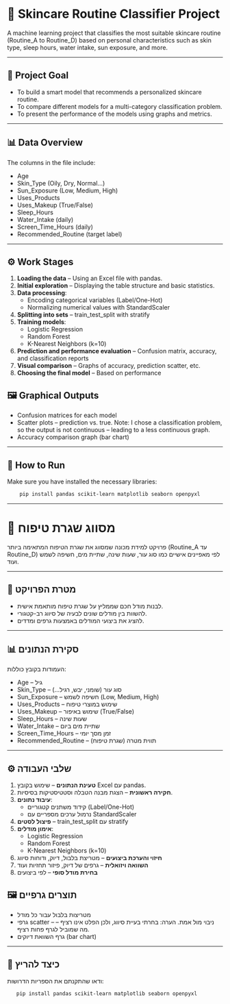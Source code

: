 # 🧴 Skincare Routine Classifier Project

A machine learning project that classifies the most suitable skincare routine (Routine_A to Routine_D) based on personal characteristics such as skin type, sleep hours, water intake, sun exposure, and more.

---

## 🎯 Project Goal

* To build a smart model that recommends a personalized skincare routine.
* To compare different models for a multi-category classification problem.
* To present the performance of the models using graphs and metrics.

---

## 📊 Data Overview

The columns in the file include:

* Age
* Skin_Type (Oily, Dry, Normal...)
* Sun_Exposure (Low, Medium, High)
* Uses_Products
* Uses_Makeup (True/False)
* Sleep_Hours
* Water_Intake (daily)
* Screen_Time_Hours (daily)
* Recommended_Routine (target label)

---

## ⚙️ Work Stages

1.  **Loading the data** – Using an Excel file with pandas.
2.  **Initial exploration** – Displaying the table structure and basic statistics.
3.  **Data processing**:
    - Encoding categorical variables (Label/One-Hot)
    - Normalizing numerical values with StandardScaler
4.  **Splitting into sets** – train_test_split with stratify
5.  **Training models**:
    - Logistic Regression
    - Random Forest
    - K-Nearest Neighbors (k=10)
6.  **Prediction and performance evaluation** – Confusion matrix, accuracy, and classification reports
7.  **Visual comparison** – Graphs of accuracy, prediction scatter, etc.
8.  **Choosing the final model** – Based on performance

## 🖼 Graphical Outputs

* Confusion matrices for each model
* Scatter plots – prediction vs. true. Note: I chose a classification problem, so the output is not continuous – leading to a less continuous graph.
* Accuracy comparison graph (bar chart)

---

## 🚀 How to Run

 Make sure you have installed the necessary libraries:
   
```bash
    pip install pandas scikit-learn matplotlib seaborn openpyxl
```
   
-------------------------------------------------------------------------------------------------------------------------------------------------------------------------------------------------------------------
# 🧴 מסווג שגרת טיפוח

פרויקט למידת מכונה שמסווג את שגרת הטיפוח המתאימה ביותר (Routine_A עד Routine_D) לפי מאפיינים אישיים כמו סוג עור, שעות שינה, שתיית מים, חשיפה לשמש ועוד.

---

## 🎯 מטרת הפרויקט

* לבנות מודל חכם שממליץ על שגרת טיפוח מותאמת אישית.
* להשוות בין מודלים שונים לבעיה של סיווג רב-קטגורי.
* להציג את ביצועי המודלים באמצעות גרפים ומדדים.

---

## 📊 סקירת הנתונים

העמודות בקובץ כוללות:

* Age – גיל
* Skin_Type – סוג עור (שומני, יבש, רגיל...)
* Sun_Exposure – חשיפה לשמש (Low, Medium, High)
* Uses_Products – שימוש במוצרי טיפוח
* Uses_Makeup – שימוש באיפור (True/False)
* Sleep_Hours – שעות שינה
* Water_Intake – שתיית מים ביום
* Screen_Time_Hours – זמן מסך יומי
* Recommended_Routine – תווית מטרה (שגרת טיפוח)

---

## ⚙️ שלבי העבודה

1. **טעינת הנתונים** – שימוש בקובץ Excel עם pandas.
2. **חקירה ראשונית** – הצגת מבנה הטבלה וסטטיסטיקות בסיסיות.
3. **עיבוד נתונים**:
   - קידוד משתנים קטגוריים (Label/One-Hot)
   - נרמול ערכים מספריים עם StandardScaler
4. **פיצול לסטים** – train_test_split עם stratify
5. **אימון מודלים**:
   - Logistic Regression
   - Random Forest
   - K-Nearest Neighbors (k=10)
6. **חיזוי והערכת ביצועים** – מטריצת בלבול, דיוק, ודוחות סיווג
7. **השוואה ויזואלית** – גרפים של דיוק, פיזור תחזיות ועוד
8. **בחירת מודל סופי** – לפי ביצועים

## 🖼 תוצרים גרפיים

* מטריצות בלבול עבור כל מודל
* גרפי scatter – ניבוי מול אמת. הערה: בחרתי בעיית סיווג, ולכן הפלט אינו רציף – מה שמוביל לגרף פחות רציף.
* גרף השוואת דיוקים (bar chart)

---

## 🚀 כיצד להריץ

ודאו שהתקנתם את הספריות הדרושות:
   
```bash
   pip install pandas scikit-learn matplotlib seaborn openpyxl
```
